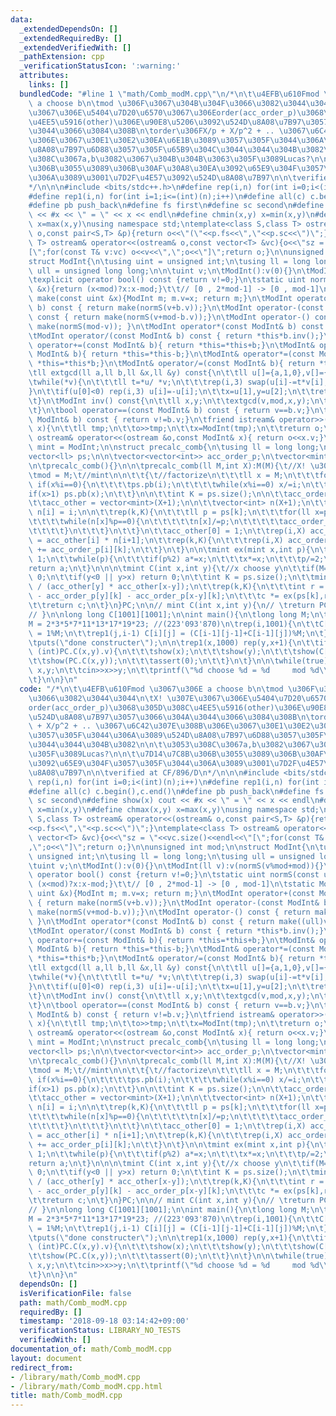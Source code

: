 ```yaml
---
data:
  _extendedDependsOn: []
  _extendedRequiredBy: []
  _extendedVerifiedWith: []
  _pathExtension: cpp
  _verificationStatusIcon: ':warning:'
  attributes:
    links: []
  bundledCode: "#line 1 \"math/Comb_modM.cpp\"\n/*\n\t\u4EFB\u610Fmod \u3067\u306E\
    \ a choose b\n\tmod \u306F\u3067\u304B\u304F\u3066\u3082\u3044\u3044\n\tX! \u307E\
    \u3067\u306E\u5404\u7D20\u6570\u3067\u306Eorder(acc_order_p)\u3068\u305D\u308C\
    \u4EE5\u5916(other)\u306E\u90E8\u5206\u3092\u524D\u8A08\u7B97\u3057\u3066\u304A\
    \u3044\u3066\u3084\u308B\n\torder\u306FX/p + X/p^2 + .. \u3067\u6C42\u307E\u308B\
    \u306E\u3067\u30E1\u30E2\u30EA\u6E1B\u3089\u3057\u305F\u3044\u306A\u3089\u524D\
    \u8A08\u7B97\u6D88\u3057\u305F\u65B9\u304C\u3044\u3044\u304B\u3082\n\n\t\u3053\
    \u308C\u3067a,b\u3082\u3067\u304B\u304B\u3063\u305F\u3089Lucas?\n\n\t\u7D14\u7C8B\
    \u306B\u3055\u3089\u306B\u30AF\u30A8\u30EA\u3092\u65E9\u304F\u3057\u305F\u3044\
    \u306A\u3089\u3001\u7D2F\u4E57\u3092\u524D\u8A08\u7B97\n\n\tverified at CF/896/D\n\
    */\n\n\n#include <bits/stdc++.h>\n#define rep(i,n) for(int i=0;i<(int)(n);i++)\n\
    #define rep1(i,n) for(int i=1;i<=(int)(n);i++)\n#define all(c) c.begin(),c.end()\n\
    #define pb push_back\n#define fs first\n#define sc second\n#define show(x) cout\
    \ << #x << \" = \" << x << endl\n#define chmin(x,y) x=min(x,y)\n#define chmax(x,y)\
    \ x=max(x,y)\nusing namespace std;\ntemplate<class S,class T> ostream& operator<<(ostream&\
    \ o,const pair<S,T> &p){return o<<\"(\"<<p.fs<<\",\"<<p.sc<<\")\";}\ntemplate<class\
    \ T> ostream& operator<<(ostream& o,const vector<T> &vc){o<<\"sz = \"<<vc.size()<<endl<<\"\
    [\";for(const T& v:vc) o<<v<<\",\";o<<\"]\";return o;}\n\nunsigned int mod;\n\n\
    struct ModInt{\n\tusing uint = unsigned int;\n\tusing ll = long long;\n\tusing\
    \ ull = unsigned long long;\n\n\tuint v;\n\tModInt():v(0){}\n\tModInt(ll v):v(normS(v%mod+mod)){}\n\
    \texplicit operator bool() const {return v!=0;}\n\tstatic uint normS(const uint\
    \ &x){return (x<mod)?x:x-mod;}\t\t// [0 , 2*mod-1] -> [0 , mod-1]\n\tstatic ModInt\
    \ make(const uint &x){ModInt m; m.v=x; return m;}\n\tModInt operator+(const ModInt&\
    \ b) const { return make(normS(v+b.v));}\n\tModInt operator-(const ModInt& b)\
    \ const { return make(normS(v+mod-b.v));}\n\tModInt operator-() const { return\
    \ make(normS(mod-v)); }\n\tModInt operator*(const ModInt& b) const { return make((ull)v*b.v%mod);}\n\
    \tModInt operator/(const ModInt& b) const { return *this*b.inv();}\n\tModInt&\
    \ operator+=(const ModInt& b){ return *this=*this+b;}\n\tModInt& operator-=(const\
    \ ModInt& b){ return *this=*this-b;}\n\tModInt& operator*=(const ModInt& b){ return\
    \ *this=*this*b;}\n\tModInt& operator/=(const ModInt& b){ return *this=*this/b;}\n\
    \tll extgcd(ll a,ll b,ll &x,ll &y) const{\n\t\tll u[]={a,1,0},v[]={b,0,1};\n\t\
    \twhile(*v){\n\t\t\tll t=*u/ *v;\n\t\t\trep(i,3) swap(u[i]-=t*v[i],v[i]);\n\t\t\
    }\n\t\tif(u[0]<0) rep(i,3) u[i]=-u[i];\n\t\tx=u[1],y=u[2];\n\t\treturn u[0];\n\
    \t}\n\tModInt inv() const{\n\t\tll x,y;\n\t\textgcd(v,mod,x,y);\n\t\treturn make(normS(x+mod));\n\
    \t}\n\tbool operator==(const ModInt& b) const { return v==b.v;}\n\tbool operator!=(const\
    \ ModInt& b) const { return v!=b.v;}\n\tfriend istream& operator>>(istream &o,ModInt&\
    \ x){\n\t\tll tmp;\n\t\to>>tmp;\n\t\tx=ModInt(tmp);\n\t\treturn o;\n\t}\n\tfriend\
    \ ostream& operator<<(ostream &o,const ModInt& x){ return o<<x.v;}\n};\nusing\
    \ mint = ModInt;\n\nstruct precalc_comb{\n\tusing ll = long long;\n\tll M;\n\t\
    vector<ll> ps;\n\n\tvector<vector<int>> acc_order_p;\n\tvector<mint> acc_other;\n\
    \n\tprecalc_comb(){}\n\n\tprecalc_comb(ll M,int X):M(M){\t//X! \u307E\u3067\n\t\
    \tmod = M;\t//mint\n\n\t\t{\t//factorize\n\t\t\tll x = M;\n\t\t\tfor(ll i=2;i*i<=x;i++)\
    \ if(x%i==0){\n\t\t\t\tps.pb(i);\n\t\t\t\twhile(x%i==0) x/=i;\n\t\t\t}\n\t\t\t\
    if(x>1) ps.pb(x);\n\t\t}\n\n\t\tint K = ps.size();\n\n\t\tacc_order_p = vector<vector<int>>(X+1,vector<int>(K,0));\n\
    \t\tacc_other = vector<mint>(X+1);\n\n\t\tvector<int> n(X+1);\n\t\trep(i,X+1)\
    \ n[i] = i;\n\n\t\trep(k,K){\n\t\t\tll p = ps[k];\n\t\t\tfor(ll x=p;x<=X;x+=p){\n\
    \t\t\t\twhile(n[x]%p==0){\n\t\t\t\t\tn[x]/=p;\n\t\t\t\t\tacc_order_p[x][k]++;\n\
    \t\t\t\t}\n\t\t\t}\n\t\t}\n\t\tacc_other[0] = 1;\n\t\trep(i,X) acc_other[i+1]\
    \ = acc_other[i] * n[i+1];\n\t\trep(k,K){\n\t\t\trep(i,X) acc_order_p[i+1][k]\
    \ += acc_order_p[i][k];\n\t\t}\n\t}\n\n\tmint ex(mint x,int p){\n\t\tmint a =\
    \ 1;\n\t\twhile(p){\n\t\t\tif(p%2) a*=x;\n\t\t\tx*=x;\n\t\t\tp/=2;\n\t\t}\n\t\t\
    return a;\n\t}\n\n\n\tmint C(int x,int y){\t//x choose y\n\t\tif(M==1) return\
    \ 0;\n\t\tif(y<0 || y>x) return 0;\n\t\tint K = ps.size();\n\t\tmint c = acc_other[x]\
    \ / (acc_other[y] * acc_other[x-y]);\n\t\trep(k,K){\n\t\t\tint r = acc_order_p[x][k]\
    \ - acc_order_p[y][k] - acc_order_p[x-y][k];\n\t\t\tc *= ex(ps[k],r);\n\t\t}\n\
    \t\treturn c;\n\t}\n}PC;\n\n// mint C(int x,int y){\n// \treturn PC.C(x,y);\n\
    // }\n\nlong long C[1001][1001];\n\nint main(){\n\tlong long M;\n\tcin>>M;\n//\t\
    M = 2*3*5*7*11*13*17*19*23; //(223'093'870)\n\trep(i,1001){\n\t\tC[i][0] = C[i][i]\
    \ = 1%M;\n\t\trep1(j,i-1) C[i][j] = (C[i-1][j-1]+C[i-1][j])%M;\n\t}\n\tPC = precalc_comb(M,200000);\n\
    \tputs(\"done constructer\");\n\n\trep1(x,1000) rep(y,x+1){\n\t\tif(C[x][y] !=\
    \ (int)PC.C(x,y).v){\n\t\t\tshow(x);\n\t\t\tshow(y);\n\t\t\tshow(C[x][y]);\n\t\
    \t\tshow(PC.C(x,y));\n\t\t\tassert(0);\n\t\t}\n\t}\n\n\twhile(true){\n\t\tint\
    \ x,y;\n\t\tcin>>x>>y;\n\t\tprintf(\"%d choose %d = %d     mod %d\\n\",x,y,(int)PC.C(x,y).v,(int)M);\n\
    \t}\n\n}\n"
  code: "/*\n\t\u4EFB\u610Fmod \u3067\u306E a choose b\n\tmod \u306F\u3067\u304B\u304F\
    \u3066\u3082\u3044\u3044\n\tX! \u307E\u3067\u306E\u5404\u7D20\u6570\u3067\u306E\
    order(acc_order_p)\u3068\u305D\u308C\u4EE5\u5916(other)\u306E\u90E8\u5206\u3092\
    \u524D\u8A08\u7B97\u3057\u3066\u304A\u3044\u3066\u3084\u308B\n\torder\u306FX/p\
    \ + X/p^2 + .. \u3067\u6C42\u307E\u308B\u306E\u3067\u30E1\u30E2\u30EA\u6E1B\u3089\
    \u3057\u305F\u3044\u306A\u3089\u524D\u8A08\u7B97\u6D88\u3057\u305F\u65B9\u304C\
    \u3044\u3044\u304B\u3082\n\n\t\u3053\u308C\u3067a,b\u3082\u3067\u304B\u304B\u3063\
    \u305F\u3089Lucas?\n\n\t\u7D14\u7C8B\u306B\u3055\u3089\u306B\u30AF\u30A8\u30EA\
    \u3092\u65E9\u304F\u3057\u305F\u3044\u306A\u3089\u3001\u7D2F\u4E57\u3092\u524D\
    \u8A08\u7B97\n\n\tverified at CF/896/D\n*/\n\n\n#include <bits/stdc++.h>\n#define\
    \ rep(i,n) for(int i=0;i<(int)(n);i++)\n#define rep1(i,n) for(int i=1;i<=(int)(n);i++)\n\
    #define all(c) c.begin(),c.end()\n#define pb push_back\n#define fs first\n#define\
    \ sc second\n#define show(x) cout << #x << \" = \" << x << endl\n#define chmin(x,y)\
    \ x=min(x,y)\n#define chmax(x,y) x=max(x,y)\nusing namespace std;\ntemplate<class\
    \ S,class T> ostream& operator<<(ostream& o,const pair<S,T> &p){return o<<\"(\"\
    <<p.fs<<\",\"<<p.sc<<\")\";}\ntemplate<class T> ostream& operator<<(ostream& o,const\
    \ vector<T> &vc){o<<\"sz = \"<<vc.size()<<endl<<\"[\";for(const T& v:vc) o<<v<<\"\
    ,\";o<<\"]\";return o;}\n\nunsigned int mod;\n\nstruct ModInt{\n\tusing uint =\
    \ unsigned int;\n\tusing ll = long long;\n\tusing ull = unsigned long long;\n\n\
    \tuint v;\n\tModInt():v(0){}\n\tModInt(ll v):v(normS(v%mod+mod)){}\n\texplicit\
    \ operator bool() const {return v!=0;}\n\tstatic uint normS(const uint &x){return\
    \ (x<mod)?x:x-mod;}\t\t// [0 , 2*mod-1] -> [0 , mod-1]\n\tstatic ModInt make(const\
    \ uint &x){ModInt m; m.v=x; return m;}\n\tModInt operator+(const ModInt& b) const\
    \ { return make(normS(v+b.v));}\n\tModInt operator-(const ModInt& b) const { return\
    \ make(normS(v+mod-b.v));}\n\tModInt operator-() const { return make(normS(mod-v));\
    \ }\n\tModInt operator*(const ModInt& b) const { return make((ull)v*b.v%mod);}\n\
    \tModInt operator/(const ModInt& b) const { return *this*b.inv();}\n\tModInt&\
    \ operator+=(const ModInt& b){ return *this=*this+b;}\n\tModInt& operator-=(const\
    \ ModInt& b){ return *this=*this-b;}\n\tModInt& operator*=(const ModInt& b){ return\
    \ *this=*this*b;}\n\tModInt& operator/=(const ModInt& b){ return *this=*this/b;}\n\
    \tll extgcd(ll a,ll b,ll &x,ll &y) const{\n\t\tll u[]={a,1,0},v[]={b,0,1};\n\t\
    \twhile(*v){\n\t\t\tll t=*u/ *v;\n\t\t\trep(i,3) swap(u[i]-=t*v[i],v[i]);\n\t\t\
    }\n\t\tif(u[0]<0) rep(i,3) u[i]=-u[i];\n\t\tx=u[1],y=u[2];\n\t\treturn u[0];\n\
    \t}\n\tModInt inv() const{\n\t\tll x,y;\n\t\textgcd(v,mod,x,y);\n\t\treturn make(normS(x+mod));\n\
    \t}\n\tbool operator==(const ModInt& b) const { return v==b.v;}\n\tbool operator!=(const\
    \ ModInt& b) const { return v!=b.v;}\n\tfriend istream& operator>>(istream &o,ModInt&\
    \ x){\n\t\tll tmp;\n\t\to>>tmp;\n\t\tx=ModInt(tmp);\n\t\treturn o;\n\t}\n\tfriend\
    \ ostream& operator<<(ostream &o,const ModInt& x){ return o<<x.v;}\n};\nusing\
    \ mint = ModInt;\n\nstruct precalc_comb{\n\tusing ll = long long;\n\tll M;\n\t\
    vector<ll> ps;\n\n\tvector<vector<int>> acc_order_p;\n\tvector<mint> acc_other;\n\
    \n\tprecalc_comb(){}\n\n\tprecalc_comb(ll M,int X):M(M){\t//X! \u307E\u3067\n\t\
    \tmod = M;\t//mint\n\n\t\t{\t//factorize\n\t\t\tll x = M;\n\t\t\tfor(ll i=2;i*i<=x;i++)\
    \ if(x%i==0){\n\t\t\t\tps.pb(i);\n\t\t\t\twhile(x%i==0) x/=i;\n\t\t\t}\n\t\t\t\
    if(x>1) ps.pb(x);\n\t\t}\n\n\t\tint K = ps.size();\n\n\t\tacc_order_p = vector<vector<int>>(X+1,vector<int>(K,0));\n\
    \t\tacc_other = vector<mint>(X+1);\n\n\t\tvector<int> n(X+1);\n\t\trep(i,X+1)\
    \ n[i] = i;\n\n\t\trep(k,K){\n\t\t\tll p = ps[k];\n\t\t\tfor(ll x=p;x<=X;x+=p){\n\
    \t\t\t\twhile(n[x]%p==0){\n\t\t\t\t\tn[x]/=p;\n\t\t\t\t\tacc_order_p[x][k]++;\n\
    \t\t\t\t}\n\t\t\t}\n\t\t}\n\t\tacc_other[0] = 1;\n\t\trep(i,X) acc_other[i+1]\
    \ = acc_other[i] * n[i+1];\n\t\trep(k,K){\n\t\t\trep(i,X) acc_order_p[i+1][k]\
    \ += acc_order_p[i][k];\n\t\t}\n\t}\n\n\tmint ex(mint x,int p){\n\t\tmint a =\
    \ 1;\n\t\twhile(p){\n\t\t\tif(p%2) a*=x;\n\t\t\tx*=x;\n\t\t\tp/=2;\n\t\t}\n\t\t\
    return a;\n\t}\n\n\n\tmint C(int x,int y){\t//x choose y\n\t\tif(M==1) return\
    \ 0;\n\t\tif(y<0 || y>x) return 0;\n\t\tint K = ps.size();\n\t\tmint c = acc_other[x]\
    \ / (acc_other[y] * acc_other[x-y]);\n\t\trep(k,K){\n\t\t\tint r = acc_order_p[x][k]\
    \ - acc_order_p[y][k] - acc_order_p[x-y][k];\n\t\t\tc *= ex(ps[k],r);\n\t\t}\n\
    \t\treturn c;\n\t}\n}PC;\n\n// mint C(int x,int y){\n// \treturn PC.C(x,y);\n\
    // }\n\nlong long C[1001][1001];\n\nint main(){\n\tlong long M;\n\tcin>>M;\n//\t\
    M = 2*3*5*7*11*13*17*19*23; //(223'093'870)\n\trep(i,1001){\n\t\tC[i][0] = C[i][i]\
    \ = 1%M;\n\t\trep1(j,i-1) C[i][j] = (C[i-1][j-1]+C[i-1][j])%M;\n\t}\n\tPC = precalc_comb(M,200000);\n\
    \tputs(\"done constructer\");\n\n\trep1(x,1000) rep(y,x+1){\n\t\tif(C[x][y] !=\
    \ (int)PC.C(x,y).v){\n\t\t\tshow(x);\n\t\t\tshow(y);\n\t\t\tshow(C[x][y]);\n\t\
    \t\tshow(PC.C(x,y));\n\t\t\tassert(0);\n\t\t}\n\t}\n\n\twhile(true){\n\t\tint\
    \ x,y;\n\t\tcin>>x>>y;\n\t\tprintf(\"%d choose %d = %d     mod %d\\n\",x,y,(int)PC.C(x,y).v,(int)M);\n\
    \t}\n\n}\n"
  dependsOn: []
  isVerificationFile: false
  path: math/Comb_modM.cpp
  requiredBy: []
  timestamp: '2018-09-18 03:14:42+09:00'
  verificationStatus: LIBRARY_NO_TESTS
  verifiedWith: []
documentation_of: math/Comb_modM.cpp
layout: document
redirect_from:
- /library/math/Comb_modM.cpp
- /library/math/Comb_modM.cpp.html
title: math/Comb_modM.cpp
---
```

